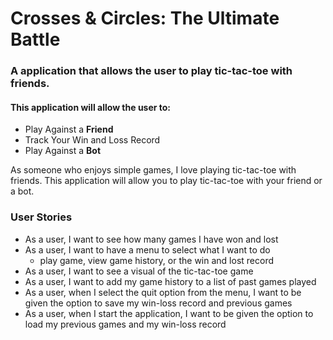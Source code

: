 # Crosses & Circles: The Ultimate Battle

### A application that allows the user to play tic-tac-toe with friends.

#### This application will allow the user to:
- Play Against a **Friend**
- Track Your Win and Loss Record
- Play Against a **Bot**

As someone who enjoys simple games, I love playing tic-tac-toe with friends. This application will allow you to play
tic-tac-toe with your friend or a bot. 

### User Stories
- As a user, I want to see how many games I have won and lost
- As a user, I want to have a menu to select what I want to do 
  - play game, view game history, or the win and lost record
- As a user, I want to see a visual of the tic-tac-toe game
- As a user, I want to add my game history to a list of past games played
- As a user, when I select the quit option from the menu, I want to be given the option to save my win-loss record and
previous games
- As a user, when I start the application, I want to be given the option to load my previous games and my win-loss 
record
